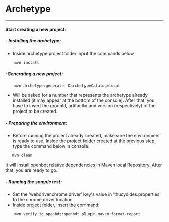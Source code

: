 # Archetype
___
#### Start creating a new project:
##### - Installing the archetype:
- Inside archetype project folder input the commands below
```sh
    mvn install
```
##### -Generating a new project:
```
    mvn archetype:generate -DarchetypeCatalog=local
```
- Will be asked for a number that represents the archetype already installed (it may appear at the bottom of the console). After that, you have to insert the groupId, artifactId and version (respectively) of the project to be created.

##### - Preparing the environment:
- Before running the project already created, make sure the environment is ready to use.
        Inside the project folder created at the previous step, type the command below in console:
```sh
   mvn clean
```
It will install openbdt relative dependencies in Maven local Repository. After that, you are ready to go.

##### - Running the sample test:
- Set the 'webdriver.chrome.driver' key's value in 'thucydides.properties' to the chrome driver location
- Inside project folder, insert the command:
```sh
    mvn verify io.openbdt:openbdt.plugin.maven:format-report
```